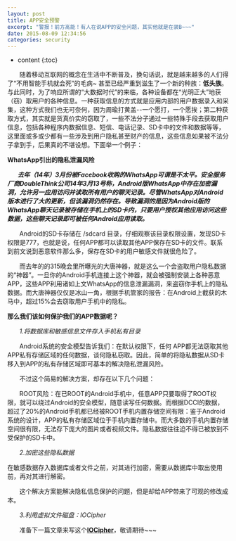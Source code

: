 ```yaml
---
layout: post
title: APP安全预警
excerpt: "警报！前方高能！有人在说APP的安全问题，其实他就是在装B~~~"
date: 2015-08-09 12:34:56
categories: security
---
```


* content
{:toc}


&nbsp;&nbsp;&nbsp;&nbsp;&nbsp;&nbsp;&nbsp;随着移动互联网的概念在生活中不断普及，换句话说，就是越来越多的人们得了“不用智能手机就会死”的毛病~ 甚至已经严重到滋生了一个新的种族：**低头族**。与此同时，为了响应所谓的“大数据时代”的来临，各种设备都在“光明正大”地获（窃）取用户的各种信息。一种获取信息的方式就是应用内部的用户数据录入和采集，这种方式我们也无可奈何，因为周瑜打黄盖--一个愿打，一个愿挨；第二种获取方式，其实就是货真价实的窃取了，一些不法分子通过一些特殊手段去获取用户信息，包括各种程序内数据信息、短信、电话记录、SD卡中的文件和数据等等，这里面或多或少都有一些涉及到用户隐私甚至财产的信息，这些信息如果被不法分子拿到手，后果真的不堪设想。下面举一个例子：

**WhatsApp引出的隐私泄漏风险**

***&nbsp;&nbsp;&nbsp;&nbsp;&nbsp;&nbsp;&nbsp;去年（14年）3月份被Facebook收购的WhatsApp可谓是不太平。安全服务厂商DoubleThink公司14年3月13号称，Android版WhatsApp中存在加密漏洞，允许另一应用访问并读取所有用户的聊天记录。尽管WhatsApp对Android版本进行了大的更新，但该漏洞仍然存在。导致漏洞的是因为Android版的WhatsApp聊天记录被存储在手机上的SD卡内，只要用户授权其他应用访问这些数据，这些聊天记录即可被任何Android应用读取。***

		

&nbsp;&nbsp;&nbsp;&nbsp;&nbsp;&nbsp;&nbsp;Android的SD卡存储在 /sdcard 目录，仔细观察该目录权限设置，发现SD卡权限是777，也就是说，任何APP都可以读取其他APP保存在SD卡的文件。联系到前文说到恶意软件那么多，保存在SD卡的用户敏感文件就很危险了。

&nbsp;&nbsp;&nbsp;&nbsp;&nbsp;&nbsp;&nbsp;而去年的的315晚会里所曝光的大唐神器，就是这么一个会盗取用户隐私数据的“神器”。一旦你的Android手机连接上这个神器，就会被强制安装上各种恶意APP，这些APP利用诸如上文WhatsApp的信息泄漏漏洞，来盗窃你手机上的隐私数据。而大唐神器仅仅是冰山一角，根据手机管家的报告：在Android上截获的木马中，超过15%会去窃取用户手机中的隐私。

**那么我们该如何保护我们的APP数据呢？**

&nbsp;&nbsp;&nbsp;&nbsp;&nbsp;&nbsp;&nbsp;*1.将数据库和敏感信息文件存入手机私有目录*


&nbsp;&nbsp;&nbsp;&nbsp;&nbsp;&nbsp;&nbsp;Android系统的安全模型告诉我们：在默认权限下，任何 APP都无法窃取其他APP私有存储区域的任何数据，谈何隐私窃取。因此，简单的将隐私数据从SD卡移入到APP的私有存储区域即可基本的解决隐私泄漏风险。

&nbsp;&nbsp;&nbsp;&nbsp;&nbsp;&nbsp;&nbsp;不过这个简易的解决方案，却存在以下几个问题：

&nbsp;&nbsp;&nbsp;&nbsp;&nbsp;&nbsp;&nbsp;ROOT风险：在已ROOT的Android手机中，任意APP只要取得了ROOT权限，就可以绕过Android的安全模型，随意读写任何数据。而根据DCCI的数据，超过了20%的Android手机都已经被ROOT手机内置存储空间有限：鉴于Android系统的设计，APP的私有存储区域位于手机内置存储中。而大多数的手机内置存储空间很有限，无法存下庞大的图片或者视频文件。隐私数据往往迫不得已被放到不受保护的SD卡中。

&nbsp;&nbsp;&nbsp;&nbsp;&nbsp;&nbsp;&nbsp;*2.加密这些隐私数据*

在敏感数据存入数据库或者文件之前，对其进行加密，需要从数据库中取出使用前，再对其进行解密。

&nbsp;&nbsp;&nbsp;&nbsp;&nbsp;&nbsp;&nbsp;这个解决方案能解决隐私信息保护的问题，但是却给APP带来了可观的修改成本。

&nbsp;&nbsp;&nbsp;&nbsp;&nbsp;&nbsp;&nbsp;*3.利用虚拟文件磁盘：IOCipher*

&nbsp;&nbsp;&nbsp;&nbsp;&nbsp;&nbsp;&nbsp;准备下一篇文章来写这个[**IOCipher**](https://guardianproject.info/code/iocipher/)，敬请期待~~~

 
